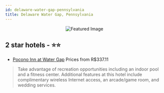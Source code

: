 ```yaml
---
id: delaware-water-gap-pennsylvania
title: Delaware Water Gap, Pennsylvania
---
```


<center><img src="https://i.travelapi.com/hotels/32000000/31140000/31136100/31136038/244ded96_z.jpg" alt="Featured Image" /></center>


##  2 star hotels - ⭐️⭐️

-    [Pocono Inn at Water Gap](https://us.hurb.com/hotels/delaware-water-gap/pocono-inn-at-water-gap-JNP-JP182850?cmp=18055) Prices from R$337.11
   > Take advantage of recreation opportunities including an indoor pool and a fitness center. Additional features at this hotel include complimentary wireless Internet access, an arcade/game room, and wedding services.
